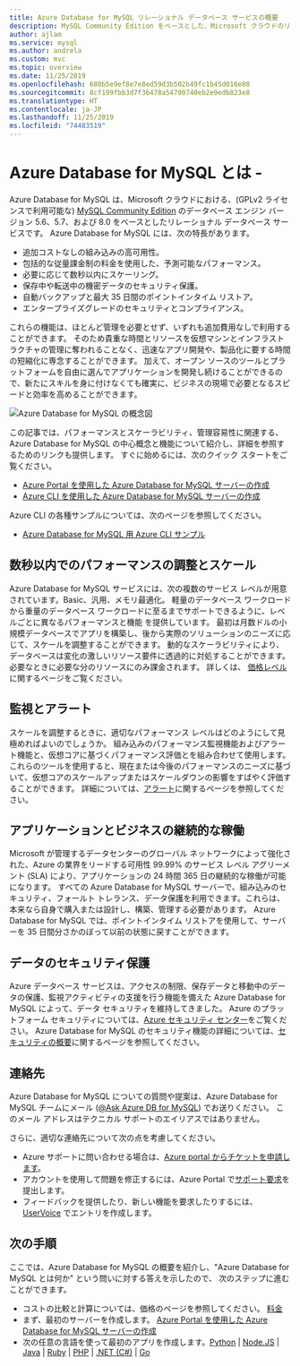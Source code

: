 ```yaml
---
title: Azure Database for MySQL リレーショナル データベース サービスの概要
description: MySQL Community Edition をベースとした、Microsoft クラウドのリレーショナル データベース サービス、Azure Database for MySQL サービスについて説明します。
author: ajlam
ms.service: mysql
ms.author: andrela
ms.custom: mvc
ms.topic: overview
ms.date: 11/25/2019
ms.openlocfilehash: 680b5e9ef8e7e8ed59d3b502b49fc1b45d016e80
ms.sourcegitcommit: 8cf199fbb3d7f36478a54700740eb2e9edb823e8
ms.translationtype: HT
ms.contentlocale: ja-JP
ms.lasthandoff: 11/25/2019
ms.locfileid: "74483519"
---
```

# <a name="what-is-azure-database-for-mysql"></a>Azure Database for MySQL とは -

Azure Database for MySQL は、Microsoft クラウドにおける、(GPLv2 ライセンスで利用可能な) [MySQL Community Edition](https://www.mysql.com/products/community/) のデータベース エンジン バージョン 5.6、5.7、および 8.0 をベースとしたリレーショナル データベース サービスです。 Azure Database for MySQL には、次の特長があります。

- 追加コストなしの組み込みの高可用性。
- 包括的な従量課金制の料金を使用した、予測可能なパフォーマンス。
- 必要に応じて数秒以内にスケーリング。
- 保存中や転送中の機密データのセキュリティ保護。
- 自動バックアップと最大 35 日間のポイントインタイム リストア。
- エンタープライズグレードのセキュリティとコンプライアンス。

これらの機能は、ほとんど管理を必要とせず、いずれも追加費用なしで利用することができます。 そのため貴重な時間とリソースを仮想マシンとインフラストラクチャの管理に奪われることなく、迅速なアプリ開発や、製品化に要する時間の短縮化に専念することができます。 加えて、オープン ソースのツールとプラットフォームを自由に選んでアプリケーションを開発し続けることができるので、新たにスキルを身に付けなくても確実に、ビジネスの現場で必要となるスピードと効率を高めることができます。

![Azure Database for MySQL の概念図](media/overview/1-azure-db-for-mysql-conceptual-diagram.png)

この記事では、パフォーマンスとスケーラビリティ、管理容易性に関連する、Azure Database for MySQL の中心概念と機能について紹介し、詳細を参照するためのリンクも提供します。 すぐに始めるには、次のクイック スタートをご覧ください。

- [Azure Portal を使用した Azure Database for MySQL サーバーの作成](quickstart-create-mysql-server-database-using-azure-portal.md)
- [Azure CLI を使用した Azure Database for MySQL サーバーの作成](quickstart-create-mysql-server-database-using-azure-cli.md)

Azure CLI の各種サンプルについては、次のページを参照してください。

- [Azure Database for MySQL 用 Azure CLI サンプル](sample-scripts-azure-cli.md)

## <a name="adjust-performance-and-scale-within-seconds"></a>数秒以内でのパフォーマンスの調整とスケール
Azure Database for MySQL サービスには、次の複数のサービス レベルが用意されています。Basic、汎用、メモリ最適化。 軽量のデータベース ワークロードから重量のデータベース ワークロードに至るまでサポートできるように、レベルごとに異なるパフォーマンスと機能 を提供しています。 最初は月数ドルの小規模データベースでアプリを構築し、後から実際のソリューションのニーズに応じて、スケールを調整することができます。 動的なスケーラビリティにより、データベースは変化の激しいリソース要件に透過的に対処することができます。 必要なときに必要な分のリソースにのみ課金されます。 詳しくは、 [価格レベル](concepts-service-tiers.md)に関するページをご覧ください。

## <a name="monitoring-and-alerting"></a>監視とアラート
スケールを調整するときに、適切なパフォーマンス レベルはどのようにして見極めればよいのでしょうか。 組み込みのパフォーマンス監視機能およびアラート機能と、仮想コアに基づくパフォーマンス評価とを組み合わせて使用します。 これらのツールを使用すると、現在または今後のパフォーマンスのニーズに基づいて、仮想コアのスケールアップまたはスケールダウンの影響をすばやく評価することができます。 詳細については、[アラート](howto-alert-on-metric.md)に関するページを参照してください。

## <a name="keep-your-app-and-business-running"></a>アプリケーションとビジネスの継続的な稼働
Microsoft が管理するデータセンターのグローバル ネットワークによって強化された、Azure の業界をリードする可用性 99.99% のサービス レベル アグリーメント (SLA) により、アプリケーションの 24 時間 365 日の継続的な稼働が可能になります。 すべての Azure Database for MySQL サーバーで、組み込みのセキュリティ、フォールト トレランス、データ保護を利用できます。これらは、本来なら自身で購入または設計し、構築、管理する必要があります。 Azure Database for MySQL では、ポイントインタイム リストアを使用して、サーバーを 35 日間分さかのぼって以前の状態に戻すことができます。

## <a name="secure-your-data"></a>データのセキュリティ保護
Azure データベース サービスは、アクセスの制限、保存データと移動中のデータの保護、監視アクティビティの支援を行う機能を備えた Azure Database for MySQL によって、データ セキュリティを維持してきました。 Azure のプラットフォーム セキュリティについては、[Azure セキュリティ センター](https://www.microsoft.com/trustcenter/security)をご覧ください。 Azure Database for MySQL のセキュリティ機能の詳細については、[セキュリティの概要](concepts-security.md)に関するページを参照してください。

## <a name="contacts"></a>連絡先
Azure Database for MySQL についての質問や提案は、Azure Database for MySQL チームにメール ([@Ask Azure DB for MySQL](mailto:AskAzureDBforMySQL@service.microsoft.com)) でお送りください。 このメール アドレスはテクニカル サポートのエイリアスではありません。

さらに、適切な連絡先について次の点を考慮してください。

- Azure サポートに問い合わせる場合は、[Azure portal からチケットを申請します](https://portal.azure.com/?#blade/Microsoft_Azure_Support/HelpAndSupportBlade)。
- アカウントを使用して問題を修正するには、Azure Portal で[サポート要求](https://ms.portal.azure.com/#blade/Microsoft_Azure_Support/HelpAndSupportBlade/newsupportrequest)を提出します。
- フィードバックを提供したり、新しい機能を要求したりするには、[UserVoice](https://feedback.azure.com/forums/597982-azure-database-for-mysql) でエントリを作成します。

## <a name="next-steps"></a>次の手順
ここでは、Azure Database for MySQL の概要を紹介し、"Azure Database for MySQL とは何か" という問いに対する答えを示したので、 次のステップに進むことができます。

- コストの比較と計算については、価格のページを参照してください。 [料金](https://azure.microsoft.com/pricing/details/mysql/)
- まず、最初のサーバーを作成します。 [Azure Portal を使用した Azure Database for MySQL サーバーの作成](quickstart-create-mysql-server-database-using-azure-portal.md)
- 次の任意の言語を使って最初のアプリを作成します。[Python](./connect-python.md) | [Node.JS](./connect-nodejs.md) | [Java](./connect-java.md) | [Ruby](./connect-ruby.md) | [PHP](./connect-php.md) | [.NET (C#)](./connect-csharp.md) | [Go](./connect-go.md)
